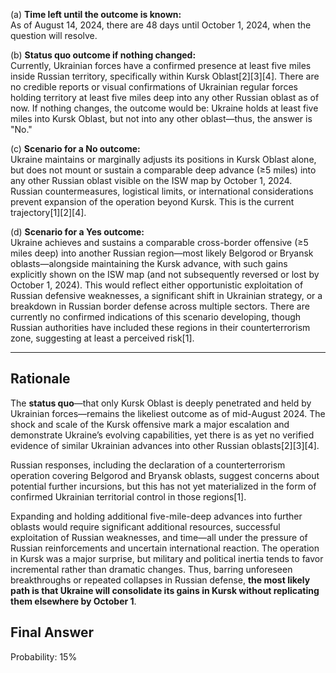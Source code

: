 (a) **Time left until the outcome is known:**   
As of August 14, 2024, there are 48 days until October 1, 2024, when the question will resolve.

(b) **Status quo outcome if nothing changed:**  
Currently, Ukrainian forces have a confirmed presence at least five miles inside Russian territory, specifically within Kursk Oblast[2][3][4]. There are no credible reports or visual confirmations of Ukrainian regular forces holding territory at least five miles deep into any other Russian oblast as of now. If nothing changes, the outcome would be: Ukraine holds at least five miles into Kursk Oblast, but not into any other oblast—thus, the answer is "No."

(c) **Scenario for a No outcome:**  
Ukraine maintains or marginally adjusts its positions in Kursk Oblast alone, but does not mount or sustain a comparable deep advance (≥5 miles) into any other Russian oblast visible on the ISW map by October 1, 2024. Russian countermeasures, logistical limits, or international considerations prevent expansion of the operation beyond Kursk. This is the current trajectory[1][2][4].

(d) **Scenario for a Yes outcome:**  
Ukraine achieves and sustains a comparable cross-border offensive (≥5 miles deep) into another Russian region—most likely Belgorod or Bryansk oblasts—alongside maintaining the Kursk advance, with such gains explicitly shown on the ISW map (and not subsequently reversed or lost by October 1, 2024). This would reflect either opportunistic exploitation of Russian defensive weaknesses, a significant shift in Ukrainian strategy, or a breakdown in Russian border defense across multiple sectors. There are currently no confirmed indications of this scenario developing, though Russian authorities have included these regions in their counterterrorism zone, suggesting at least a perceived risk[1].

---

## Rationale

The **status quo**—that only Kursk Oblast is deeply penetrated and held by Ukrainian forces—remains the likeliest outcome as of mid-August 2024. The shock and scale of the Kursk offensive mark a major escalation and demonstrate Ukraine’s evolving capabilities, yet there is as yet no verified evidence of similar Ukrainian advances into other Russian oblasts[2][3][4].

Russian responses, including the declaration of a counterterrorism operation covering Belgorod and Bryansk oblasts, suggest concerns about potential further incursions, but this has not yet materialized in the form of confirmed Ukrainian territorial control in those regions[1].

Expanding and holding additional five-mile-deep advances into further oblasts would require significant additional resources, successful exploitation of Russian weaknesses, and time—all under the pressure of Russian reinforcements and uncertain international reaction. The operation in Kursk was a major surprise, but military and political inertia tends to favor incremental rather than dramatic changes. Thus, barring unforeseen breakthroughs or repeated collapses in Russian defense, **the most likely path is that Ukraine will consolidate its gains in Kursk without replicating them elsewhere by October 1**.

## Final Answer

Probability: 15%